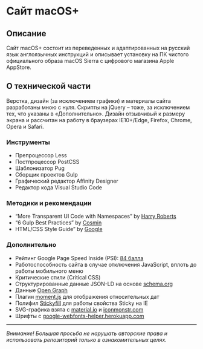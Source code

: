 # Сайт macOS+

## Описание

Сайт macOS+ состоит из переведенных и адаптированных на русский язык англоязычных инструкций и описывает установку на ПК чистого официального образа macOS Sierra с цифрового магазина Apple AppStore.

## О технической части

Верстка, дизайн (за исключением графики) и материалы сайта разработаны мною с нуля. Скрипты на jQuery – тоже, за исключением тех, что указаны в «Дополнительно». Дизайн отзывчивый к размеру экрана и рассчитан на работу в браузерах IE10+/Edge, Firefox, Chrome, Opera и Safari.

### Инструменты

* Препроцессор Less
* Постпроцессор PostCSS
* Шаблонизатор Pug
* Сборщик проектов Gulp
* Графический редактор Affinity Designer
* Редактор кода Visual Studio Code

### Методики и рекомендации

* “More Transparent UI Code with Namespaces” by [Harry Roberts](https://csswizardry.com/2015/03/more-transparent-ui-code-with-namespaces/)
* “6 Gulp Best Practices” by [Cosmin](http://blog.rangle.io/angular-gulp-bestpractices/)
* HTML/CSS Style Guide” by [Google](https://google.github.io/styleguide/htmlcssguide.html)

### Дополнительно

* Рейтинг Google Page Speed Inside (PSI): [84 балла](https://developers.google.com/speed/pagespeed/insights/?url=https%3A%2F%2Fbrofox86.github.io%2Fmacos-plus&tab=desktop)
* Работоспособность сайта в случае отключения JavaScript, вплоть до работы мобильного меню
* Критические стили (Critical CSS)
* Структурированные данные JSON-LD на основе [schema.org](http://schema.org)
* Данные [Open Graph](http://ogp.me)
* Плагин [moment.js](https://momentjs.com) для отображения относительных дат
* Полифил [Stickyfill](https://github.com/BroFox86/stickyfill) для работы свойства Sticky на IE
* SVG-графика взята c [material.io](http://material.io/icons/) и [iconmonstr.com](https://iconmonstr.com)
* Шрифты c [google-webfonts-helper.herokuapp.com](https://google-webfonts-helper.herokuapp.com)

____________________

*Внимание! Большая просьба не нарушать авторские права и использовать репозиторий только в ознакомительных целях.* 
